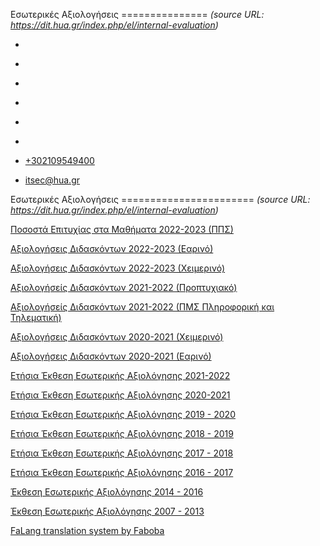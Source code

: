 Εσωτερικές Αξιολογήσεις
===============    *(source URL: https://dit.hua.gr/index.php/el/internal-evaluation)*

*   [](https://www.facebook.com/ditharokopio)
*   [](https://www.youtube.com/channel/UCEHkYirpXF1nSLxDCrfDZ4A)
*   [](https://www.linkedin.com/company/77699385)
*   [](https://www.instagram.com/dithua)

*   [](https://dit.hua.gr/index.php/el/internal-evaluation)
*   [](https://dit.hua.gr/index.php/en/internal-evaluation)

*   [+302109549400](tel:+302109549400)
*   [itsec@hua.gr](mailto:itsec@hua.gr)

Εσωτερικές Αξιολογήσεις
=======================  *(source URL: https://dit.hua.gr/index.php/el/internal-evaluation)*

[Ποσοστά Επιτυχίας στα Μαθήματα 2022-2023 (ΠΠΣ)](https://dit.hua.gr/images/rate2022-2023.pdf)

[Αξιολογήσεις Διδασκόντων 2022-2023 (Εαρινό)](https://dit.hua.gr/images/2023/2022_2023_%CE%95%CE%91%CE%A1_%CE%91%CE%9E%CE%99%CE%9F%CE%9B%CE%9F%CE%93%CE%97%CE%A3%CE%97_%CE%94%CE%99%CE%94%CE%91%CE%A3%CE%9A%CE%9F%CE%9D%CE%A4%CE%A9%CE%9D_%CE%A4%CE%A0%CE%A4_-_%CE%A6%CF%8D%CE%BB%CE%BB%CE%BF1.pdf)

[Αξιολογήσεις Διδασκόντων 2022-2023 (Χειμερινό)](https://dit.hua.gr/images/2024/2022_2023_XEIM_%CE%91%CE%9E%CE%99%CE%9F%CE%9B%CE%9F%CE%93%CE%97%CE%A3%CE%97_%CE%94%CE%99%CE%94%CE%91%CE%A3%CE%9A%CE%9F%CE%9D%CE%A4%CE%A9%CE%9D_%CE%A4%CE%A0%CE%A4_-_%CE%A6%CF%8D%CE%BB%CE%BB%CE%BF1_1.pdf)

[Αξιολογήσείς Διδασκόντων 2021-2022 (Προπτυχιακό)](https://dit.hua.gr/images/2023/Copy_of_%CE%91%CE%9E%CE%99%CE%9F%CE%9B%CE%9F%CE%93%CE%97%CE%A3%CE%95%CE%99%CE%A3_%CE%94%CE%99%CE%94%CE%91%CE%A3%CE%9A%CE%9F%CE%9D%CE%A4%CE%A9%CE%9D-%CE%9C%CE%91%CE%98%CE%97%CE%9C%CE%91%CE%A4%CE%A9%CE%9D_-_2021-22_-_%CE%91%CE%9E%CE%99%CE%9F%CE%9B%CE%9F%CE%93%CE%97%CE%A3%CE%95%CE%99%CE%A3_%CE%A0%CE%A0%CE%A3.pdf)

[Αξιολογήσείς Διδασκόντων 2021-2022 (ΠΜΣ Πληροφορική και Τηλεματική)](https://dit.hua.gr/images/2023/Copy_of_%CE%91%CE%9E%CE%99%CE%9F%CE%9B%CE%9F%CE%93%CE%97%CE%A3%CE%95%CE%99%CE%A3_%CE%94%CE%99%CE%94%CE%91%CE%A3%CE%9A%CE%9F%CE%9D%CE%A4%CE%A9%CE%9D-%CE%9C%CE%91%CE%98%CE%97%CE%9C%CE%91%CE%A4%CE%A9%CE%9D_-_2021-22_-_%CE%91%CE%9E%CE%99%CE%9F%CE%9B%CE%9F%CE%93%CE%97%CE%A3%CE%95%CE%99%CE%A3_%CE%A0%CE%9C%CE%A3.pdf)

[Αξιολογήσεις Διδασκόντων 2020-2021 (Χειμερινό)](https://drive.google.com/file/d/1K9XFhd_A7JVQKVyqcniIJKY0T6kfIx0f/view?usp=sharing)

[Αξιολογήσεις Διδασκόντων 2020-2021 (Εαρινό)](https://drive.google.com/file/d/1GOZQevgjPWrMXcjgLQMxrj5QAXUjaf-h/view?usp=sharing)

[Ετήσια Έκθεση Εσωτερικής Αξιολόγησης 2021-2022](https://dit.hua.gr/images/2021-2022_%CE%A4%CE%95%CE%9B%CE%99%CE%9A%CE%97_%CE%95%CE%9A%CE%98%CE%95%CE%A3%CE%97-%CE%95%CE%A3%CE%A9%CE%A4%CE%95%CE%A1%CE%99%CE%9A%CE%97%CE%A3-%CE%91%CE%9E%CE%99%CE%9F%CE%9B%CE%9F%CE%93%CE%97%CE%A3%CE%97%CE%A3-2021-22-%CE%A4%CE%A0%CE%A4-1.pdf)

[Ετήσια Έκθεση Εσωτερικής Αξιολόγησης 2020-2021](https://dit.hua.gr/images/2020-2021_E%CE%A3%CE%A9%CE%A4%CE%95%CE%A1%CE%99%CE%9A%CE%97-%CE%95%CE%9A%CE%98%CE%95%CE%A3%CE%97-%CE%91%CE%9E%CE%99%CE%9F%CE%9B%CE%9F%CE%93%CE%97%CE%A3%CE%97%CE%A3-%CE%A0%CE%A4-%CE%91%CE%9A%CE%91%CE%94-%CE%95%CE%A4%CE%9F%CE%A5%CE%A3-2020_2021-%CE%9F%CE%9C%CE%95%CE%91.pdf)

[Ετήσια Έκθεση Εσωτερικής Αξιολόγησης 2019 - 2020](https://dit.hua.gr/images/2019-2020_%CE%91%CE%BD%CF%84%CE%AF%CE%B3%CF%81%CE%B1%CF%86%CE%BF-%CF%84%CE%BF%CF%85-%CE%A4%CE%9C%CE%97%CE%9C%CE%91-%CE%A0%CE%9B%CE%97%CE%A1%CE%9F%CE%A6%CE%9F%CE%A1%CE%99%CE%9A%CE%97%CE%A3-%CE%A4%CE%97%CE%9B%CE%95%CE%9C%CE%91%CE%A4%CE%99%CE%9A%CE%97%CE%A3-%CE%9F%CE%9C%CE%95%CE%91-%CE%95%CE%9A%CE%98%CE%95%CE%A3%CE%97-%CE%95%CE%A3%CE%A9%CE%A4%CE%95%CE%A1%CE%99%CE%9A%CE%97%CE%A3-%CE%91%CE%9E%CE%99%CE%9F%CE%9B%CE%9F%CE%93%CE%97%CE%A3%CE%97%CE%A3-2019-2020.pdf)

[Ετήσια Έκθεση Εσωτερικής Αξιολόγησης 2018 - 2019](https://dit.hua.gr/images/2018-2019_%CE%91%CE%BD%CF%84%CE%AF%CE%B3%CF%81%CE%B1%CF%86%CE%BF-%CF%84%CE%BF%CF%85-%CE%A0%CE%A4_%CE%95%CE%A4%CE%97%CE%A3%CE%99%CE%91-%CE%95%CE%9A%CE%98%CE%95%CE%A3%CE%97_-2018-2019.pdf)

[Ετήσια Έκθεση Εσωτερικής Αξιολόγησης 2017 - 2018](https://dit.hua.gr/images/2024/2017-2018_%CE%91%CE%BD%CF%84%CE%AF%CE%B3%CF%81%CE%B1%CF%86%CE%BF-%CF%84%CE%BF%CF%85-%CE%A0%CE%A4_%CE%95%CF%83%CF%89%CF%84-%CE%88%CE%BA%CE%B8%CE%B5%CF%83%CE%B7-2017-2018.pdf)

[Ετήσια Έκθεση Εσωτερικής Αξιολόγησης 2016 - 2017](https://dit.hua.gr/images/02-DIT_eval_letter-2016-2017-1.pdf)

[Έκθεση Εσωτερικής Αξιολόγησης 2014 - 2016](https://dit.hua.gr/images/02-DIT_eval_letter-2014-2016_final_1.pdf)

[Έκθεση Εσωτερικής Αξιολόγησης 2007 - 2013](https://dit.hua.gr/images/Internal_Eval_final2007_2013.pdf)

[FaLang translation system by Faboba](http://www.faboba.com/ "Faboba : Création de composantJoomla")

[](https://dit.hua.gr/index.php/el/internal-evaluation#)
